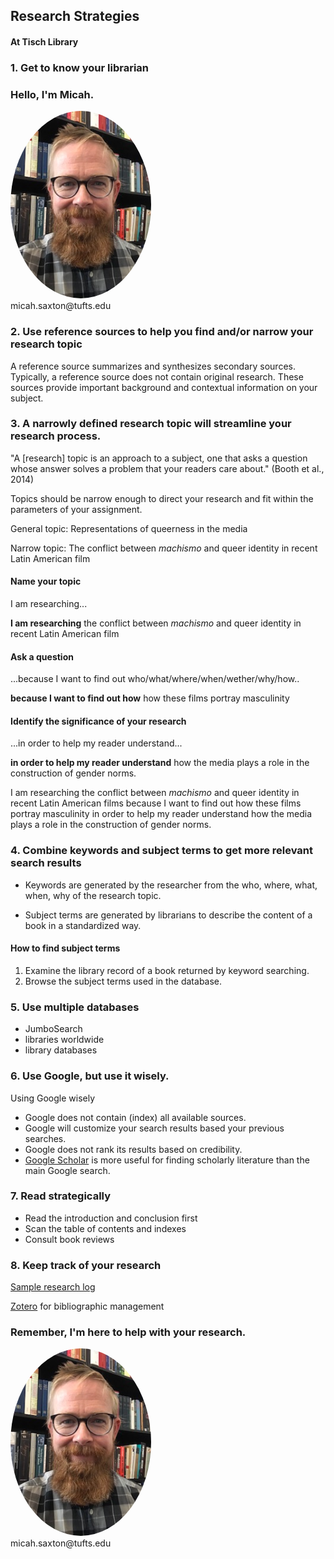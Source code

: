 ## Research Strategies
#### At Tisch Library


### 1. Get to know your librarian

### Hello, I'm Micah.
<img src="./images/saxton_profile.jpg" height=300 style="border-radius: 50%">
<br>
micah.saxton@tufts.edu


### 2. Use reference sources to help you find and/or narrow your research topic

A reference source summarizes and synthesizes secondary sources. Typically, a reference source does not contain original research. These sources provide important background and contextual information on your subject.


### 3. A narrowly defined research topic will streamline your research process.

"A [research] topic is an approach to a subject, one that asks a question whose answer solves a problem that your readers care about." (Booth et al., 2014)

Topics should be narrow enough to direct your research and fit within the parameters of your assignment.

General topic: Representations of queerness in the media

Narrow topic: The conflict between _machismo_ and queer identity in recent Latin American film

#### Name your topic
I am researching...

**I am researching** the conflict between _machismo_ and queer identity in recent Latin American film

#### Ask a question
...because I want to find out who/what/where/when/wether/why/how..

**because I want to find out how** how these films portray masculinity

#### Identify the significance of your research
...in order to help my reader understand...

**in order to help my reader understand** how the media plays a role in the construction of gender norms.

I am researching the conflict between _machismo_ and queer identity in recent Latin American films
because I want to find out how these films portray masculinity
in order to help my reader understand how the media plays a role in the construction of gender norms.


### 4. Combine keywords and subject terms to get more relevant search results

* Keywords are generated by the researcher from the who, where, what, when, why of the research topic.

* Subject terms are generated by librarians to describe the content of a book in a standardized way.

#### How to find subject terms
1. Examine the library record of a book returned by keyword searching.
2. Browse the subject terms used in the database.


### 5. Use multiple databases

* JumboSearch
* libraries worldwide
* library databases


### 6. Use Google, but use it wisely.

Using Google wisely
* Google does not contain (index) all available sources.
* Google will customize your search results based your previous searches.
* Google does not rank its results based on credibility.
* [Google Scholar](https://scholar.google.com/) is more useful for finding scholarly literature than the main Google search.


### 7. Read strategically

* Read the introduction and conclusion first
* Scan the table of contents and indexes
* Consult book reviews


### 8. Keep track of your research

[Sample research log](https://msaxton.notion.site/Sample-Research-Log-5d5743036c394ad184bab74eebf78acd)

[Zotero](https://www.zotero.org/) for bibliographic management


### Remember, I'm here to help with your research.
<img src="./images/saxton_profile.jpg" height=300 style="border-radius: 50%">
<br>
micah.saxton@tufts.edu